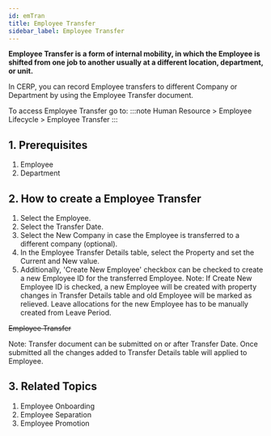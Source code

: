 ```yaml
---
id: emTran
title: Employee Transfer
sidebar_label: Employee Transfer
---
```



**Employee Transfer is a form of internal mobility, in which the Employee is shifted from one job to another usually at a different location, department, or unit.**

In CERP, you can record Employee transfers to different Company or Department by using the Employee Transfer document.

To access Employee Transfer go to:
:::note
Human Resource > Employee Lifecycle > Employee Transfer
:::
## 1. Prerequisites 
1. Employee
1. Department
## 2. How to create a Employee Transfer 
1. Select the Employee.
1. Select the Transfer Date.
1. Select the New Company in case the Employee is transferred to a different company (optional).
1. In the Employee Transfer Details table, select the Property and set the Current and New value.
1. Additionally, 'Create New Employee' checkbox can be checked to create a new Employee ID for the transferred Employee.
Note: If Create New Employee ID is checked, a new Employee will be created with property changes in Transfer Details table and old Employee will be marked as relieved. Leave allocations for the new Employee has to be manually created from Leave Period.

~~Employee Transfer~~

Note: Transfer document can be submitted on or after Transfer Date. Once submitted all the changes added to Transfer Details table will applied to Employee.

## 3. Related Topics 
1. Employee Onboarding
1. Employee Separation
1. Employee Promotion
